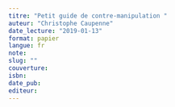 ```yaml
---
titre: "Petit guide de contre-manipulation "
auteur: "Christophe Caupenne"
date_lecture: "2019-01-13"
format: papier
langue: fr
note:
slug: ""
couverture: 
isbn: 
date_pub: 
editeur: 
---
```

